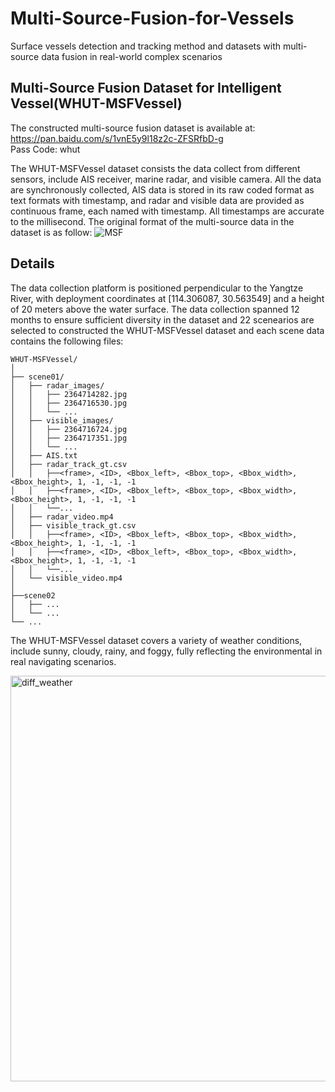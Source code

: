 # Multi-Source-Fusion-for-Vessels
Surface vessels detection and tracking method and datasets with multi-source data fusion in real-world complex scenarios
## Multi-Source Fusion Dataset for Intelligent Vessel(WHUT-MSFVessel)
The constructed multi-source fusion dataset is available at:  https://pan.baidu.com/s/1vnE5y9l18z2c-ZFSRfbD-g   
Pass Code: whut

The WHUT-MSFVessel dataset consists the data collect from different sensors, include AIS receiver, marine radar, and visible camera. All the data are synchronously collected, AIS data is stored in its raw coded format as text formats with timestamp, and radar and visible data are provided as continuous frame, each named with timestamp. All timestamps are accurate to the millisecond. The original format of the multi-source data in the dataset is as follow: 
![MSF](https://github.com/user-attachments/assets/e5e8022b-8cbd-4df7-8d48-62a885676850)
## Details
The data collection platform is positioned perpendicular to the Yangtze River, with deployment coordinates at [114.306087, 30.563549] and a height of 20 meters above the water surface. The data collection spanned 12 months to ensure sufficient diversity in the dataset and 22 scenearios are selected to constructed the WHUT-MSFVessel dataset and each scene data contains the following files:
```  
WHUT-MSFVessel/  
│  
├── scene01/
│   ├── radar_images/
│   │   ├── 2364714282.jpg
│   │   ├── 2364716530.jpg  
│   │   └── ...
│   ├── visible_images/
│   │   ├── 2364716724.jpg
│   │   ├── 2364717351.jpg  
│   │   └── ...
│   ├── AIS.txt 
│   ├── radar_track_gt.csv
│   │   ├──<frame>, <ID>, <Bbox_left>, <Bbox_top>, <Bbox_width>, <Bbox_height>, 1, -1, -1, -1
│   │   ├──<frame>, <ID>, <Bbox_left>, <Bbox_top>, <Bbox_width>, <Bbox_height>, 1, -1, -1, -1
│   │   └──...
│   ├── radar_video.mp4  
│   ├── visible_track_gt.csv
│   │   ├──<frame>, <ID>, <Bbox_left>, <Bbox_top>, <Bbox_width>, <Bbox_height>, 1, -1, -1, -1
│   │   ├──<frame>, <ID>, <Bbox_left>, <Bbox_top>, <Bbox_width>, <Bbox_height>, 1, -1, -1, -1
│   │   └──...
│   └── visible_video.mp4  
│  
├──scene02
│   ├── ...
│   └── ...
└── ...
```  
The WHUT-MSFVessel dataset covers a variety of weather conditions, include sunny, cloudy, rainy, and foggy, fully reflecting the environmental in real navigating scenarios.  

<img width="649" alt="diff_weather" src="https://github.com/user-attachments/assets/3b7dcea6-4010-45db-bde2-0d671e8f08e4">
